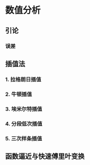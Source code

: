 # 数值分析

## 引论

### 误差

## 插值法

### 1. 拉格朗日插值

### 2. 牛顿插值

### 3. 埃米尔特插值

### 4. 分段低次插值

### 5. 三次样条插值

## 函数逼近与快速傅里叶变换
